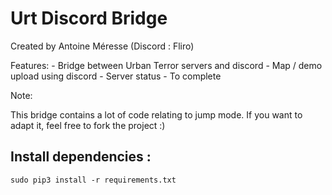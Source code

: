 # Urt Discord Bridge

Created by Antoine Méresse (Discord : Fliro)

Features:
    - Bridge between Urban Terror servers and discord
    - Map / demo upload using discord
    - Server status
    - To complete

Note: 

This bridge contains a lot of code relating to jump mode. If you want to adapt it, feel free to fork the project :)

## Install dependencies :

```
sudo pip3 install -r requirements.txt
```